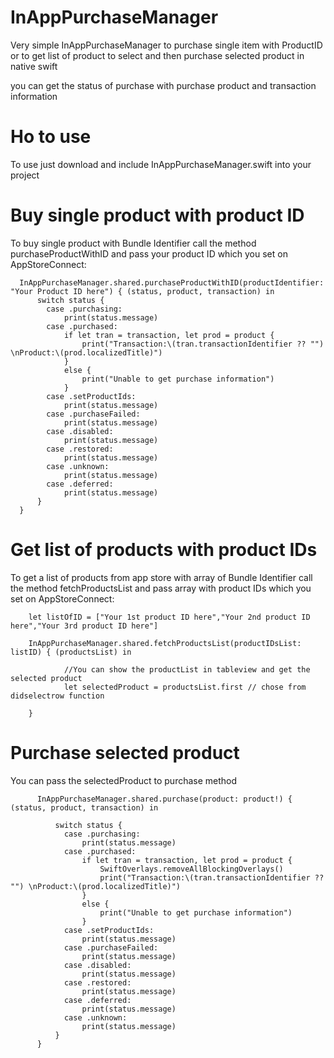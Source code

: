 # InAppPurchaseManager
Very simple InAppPurchaseManager to purchase single item with ProductID or to get list of product to select and then purchase selected product in native swift

you can get the status of purchase with purchase product and transaction information
# Ho to use
To use just download and include InAppPurchaseManager.swift into your project

# Buy single product with product ID
To buy single product with Bundle Identifier call the method purchaseProductWithID and pass your product ID which you set on AppStoreConnect:

      InAppPurchaseManager.shared.purchaseProductWithID(productIdentifier: "Your Product ID here") { (status, product, transaction) in
          switch status {
            case .purchasing:
                print(status.message)
            case .purchased:
                if let tran = transaction, let prod = product {
                    print("Transaction:\(tran.transactionIdentifier ?? "") \nProduct:\(prod.localizedTitle)")
                }
                else {
                    print("Unable to get purchase information")
                }
            case .setProductIds:
                print(status.message)
            case .purchaseFailed:
                print(status.message)
            case .disabled:
                print(status.message)
            case .restored:
                print(status.message)
            case .unknown:
                print(status.message)
            case .deferred:
                print(status.message)
          }
      }
# Get list of products with product IDs
To get a list of products from app store with array of Bundle Identifier call the method fetchProductsList and pass array with product IDs which you set on AppStoreConnect:

        let listOfID = ["Your 1st product ID here","Your 2nd product ID here","Your 3rd product ID here"]
        
        InAppPurchaseManager.shared.fetchProductsList(productIDsList: listID) { (productsList) in 
        
                //You can show the productList in tableview and get the selected product
                let selectedProduct = productsList.first // chose from didselectrow function
                
        }
        

                
# Purchase selected product 
You can pass the selectedProduct to purchase method
            
          InAppPurchaseManager.shared.purchase(product: product!) { (status, product, transaction) in

              switch status {
                case .purchasing:
                    print(status.message)
                case .purchased:
                    if let tran = transaction, let prod = product {
                        SwiftOverlays.removeAllBlockingOverlays()
                        print("Transaction:\(tran.transactionIdentifier ?? "") \nProduct:\(prod.localizedTitle)")
                    }
                    else {
                        print("Unable to get purchase information")
                    }
                case .setProductIds:
                    print(status.message)
                case .purchaseFailed:
                    print(status.message)
                case .disabled:
                    print(status.message)
                case .restored:
                    print(status.message)
                case .deferred:
                    print(status.message)
                case .unknown:
                    print(status.message)
              }
          }
